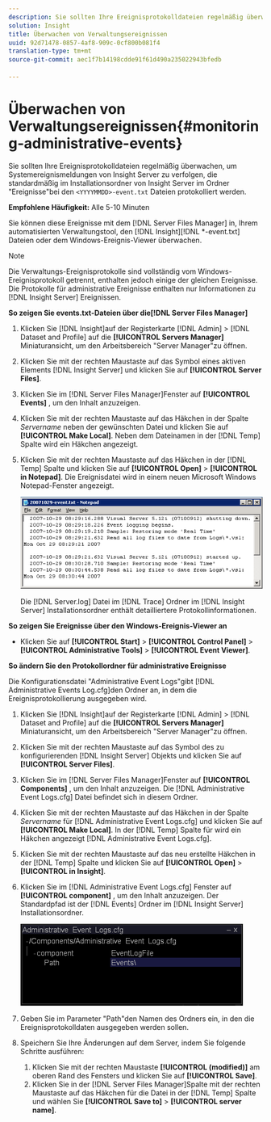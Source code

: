 ```yaml
---
description: Sie sollten Ihre Ereignisprotokolldateien regelmäßig überwachen, um Systemereignismeldungen von Insight Server zu verfolgen, die standardmäßig im Ordner "Events"des Installationsordners von Insight Server mit den Dateien "<JJJMMTT>-event.txt"protokolliert werden.
solution: Insight
title: Überwachen von Verwaltungsereignissen
uuid: 92d71478-0857-4af8-909c-0cf800b081f4
translation-type: tm+mt
source-git-commit: aec1f7b14198cdde91f61d490a235022943bfedb

---
```



# Überwachen von Verwaltungsereignissen{#monitoring-administrative-events}

Sie sollten Ihre Ereignisprotokolldateien regelmäßig überwachen, um Systemereignismeldungen von Insight Server zu verfolgen, die standardmäßig im Installationsordner von Insight Server im Ordner &quot;Ereignisse&quot;bei den `<YYYYMMDD>-event.txt` Dateien protokolliert werden.

**Empfohlene Häufigkeit:** Alle 5-10 Minuten

Sie können diese Ereignisse mit dem [!DNL Server Files Manager] in, Ihrem automatisierten Verwaltungstool, den [!DNL Insight][!DNL *-event.txt] Dateien oder dem Windows-Ereignis-Viewer überwachen.

>[!NOTE]
>
>Die Verwaltungs-Ereignisprotokolle sind vollständig vom Windows-Ereignisprotokoll getrennt, enthalten jedoch einige der gleichen Ereignisse. Die Protokolle für administrative Ereignisse enthalten nur Informationen zu [!DNL Insight Server] Ereignissen.

**So zeigen Sie events.txt-Dateien über die[!DNL Server Files Manager]**

1. Klicken Sie [!DNL Insight]auf der Registerkarte [!DNL Admin] > [!DNL Dataset and Profile] auf die **[!UICONTROL Servers Manager]** Miniaturansicht, um den Arbeitsbereich &quot;Server Manager&quot;zu öffnen.
1. Klicken Sie mit der rechten Maustaste auf das Symbol eines aktiven Elements [!DNL Insight Server] und klicken Sie auf **[!UICONTROL Server Files]**.
1. Klicken Sie im [!DNL Server Files Manager]Fenster auf **[!UICONTROL Events]** , um den Inhalt anzuzeigen.
1. Klicken Sie mit der rechten Maustaste auf das Häkchen in der Spalte *Servername* neben der gewünschten Datei und klicken Sie auf **[!UICONTROL Make Local]**. Neben dem Dateinamen in der [!DNL Temp] Spalte wird ein Häkchen angezeigt.
1. Klicken Sie mit der rechten Maustaste auf das Häkchen in der [!DNL Temp] Spalte und klicken Sie auf **[!UICONTROL Open]** > **[!UICONTROL in Notepad]**. Die Ereignisdatei wird in einem neuen Microsoft Windows Notepad-Fenster angezeigt.

   ![Schritt-Info](assets/vis_FileManager_eventfile.png)

   Die [!DNL Server.log] Datei im [!DNL Trace] Ordner im [!DNL Insight Server] Installationsordner enthält detailliertere Protokollinformationen.

**So zeigen Sie Ereignisse über den Windows-Ereignis-Viewer an**

* Klicken Sie auf **[!UICONTROL Start]** > **[!UICONTROL Control Panel]** > **[!UICONTROL Administrative Tools]** > **[!UICONTROL Event Viewer]**.

**So ändern Sie den Protokollordner für administrative Ereignisse**

Die Konfigurationsdatei &quot;Administrative Event Logs&quot;gibt [!DNL Administrative Events Log.cfg]den Ordner an, in dem die Ereignisprotokollierung ausgegeben wird.

1. Klicken Sie [!DNL Insight]auf der Registerkarte [!DNL Admin] > [!DNL Dataset and Profile] auf die **[!UICONTROL Servers Manager]** Miniaturansicht, um den Arbeitsbereich &quot;Server Manager&quot;zu öffnen.

1. Klicken Sie mit der rechten Maustaste auf das Symbol des zu konfigurierenden [!DNL Insight Server] Objekts und klicken Sie auf **[!UICONTROL Server Files]**.

1. Klicken Sie im [!DNL Server Files Manager]Fenster auf **[!UICONTROL Components]** , um den Inhalt anzuzeigen. Die [!DNL Administrative Event Logs.cfg] Datei befindet sich in diesem Ordner.

1. Klicken Sie mit der rechten Maustaste auf das Häkchen in der Spalte *Servername* für [!DNL Administrative Event Logs.cfg] und klicken Sie auf **[!UICONTROL Make Local]**. In der [!DNL Temp] Spalte für wird ein Häkchen angezeigt [!DNL Administrative Event Logs.cfg].

1. Klicken Sie mit der rechten Maustaste auf das neu erstellte Häkchen in der [!DNL Temp] Spalte und klicken Sie auf **[!UICONTROL Open]** > **[!UICONTROL in Insight]**.

1. Klicken Sie im [!DNL Administrative Event Logs.cfg] Fenster auf **[!UICONTROL component]** , um den Inhalt anzuzeigen. Der Standardpfad ist der [!DNL Events] Ordner im [!DNL Insight Server] Installationsordner.

   ![](assets/cfg_adminevents_examplevalues.png)

1. Geben Sie im Parameter &quot;Path&quot;den Namen des Ordners ein, in den die Ereignisprotokolldaten ausgegeben werden sollen.
1. Speichern Sie Ihre Änderungen auf dem Server, indem Sie folgende Schritte ausführen:

   1. Klicken Sie mit der rechten Maustaste **[!UICONTROL (modified)]** am oberen Rand des Fensters und klicken Sie auf **[!UICONTROL Save]**.
   1. Klicken Sie in der [!DNL Server Files Manager]Spalte mit der rechten Maustaste auf das Häkchen für die Datei in der [!DNL Temp] Spalte und wählen Sie **[!UICONTROL Save to]** > **[!UICONTROL server name]**.

